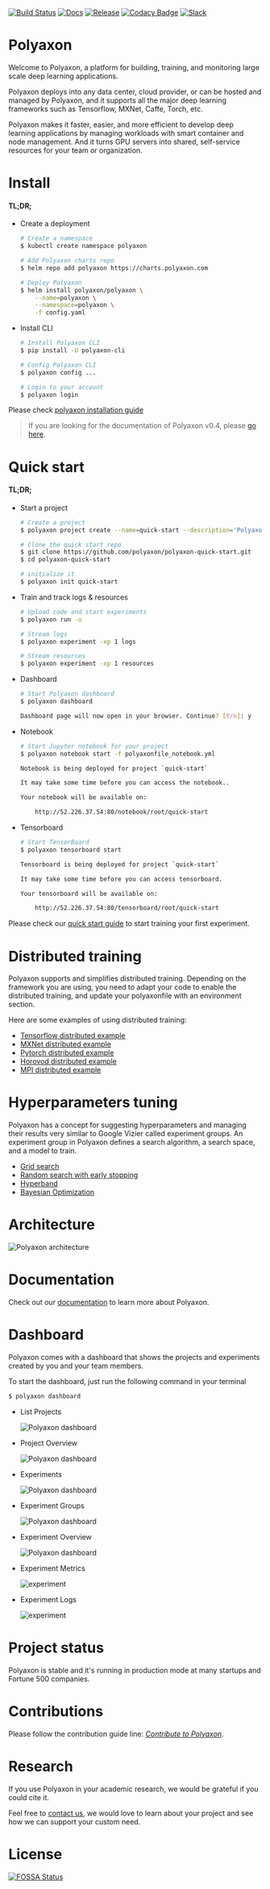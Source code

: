 [![Build Status](https://travis-ci.org/polyaxon/polyaxon.svg?branch=master)](https://travis-ci.org/polyaxon/polyaxon)
[![Docs](https://img.shields.io/badge/docs-0.6.0-brightgreen.svg?style=flat)](https://docs.polyaxon.com)
[![Release](https://img.shields.io/badge/release-0.6.0-brightgreen.svg?longCache=true)](https://github.com/polyaxon/polyaxon/releases/tag/0.6.0)
[![Codacy Badge](https://api.codacy.com/project/badge/Grade/90c05b6b112548c1a88b950beceacb69)](https://www.codacy.com/app/polyaxon/polyaxon?utm_source=github.com&amp;utm_medium=referral&amp;utm_content=polyaxon/polyaxon&amp;utm_campaign=Badge_Grade)
[![Slack](https://img.shields.io/badge/chat-on%20slack-aadada.svg?logo=slack&longCache=true)](https://join.slack.com/t/polyaxon/shared_invite/enQtMzQ0ODc2MDg1ODc0LWY2ZTdkMTNmZjBlZmRmNjQxYmYwMTBiMDZiMWJhODI2ZTk0MDU4Mjg5YzA5M2NhYzc5ZjhiMjczMDllYmQ2MDg)

# Polyaxon

Welcome to Polyaxon, a platform for building, training, and monitoring large scale deep learning applications.

Polyaxon deploys into any data center, cloud provider, or can be hosted and managed by Polyaxon, and it supports all the major deep learning frameworks such as Tensorflow, MXNet, Caffe, Torch, etc.

Polyaxon makes it faster, easier, and more efficient to develop deep learning applications by managing workloads with smart container and node management. And it turns GPU servers into shared, self-service resources for your team or organization.

# Install

#### TL;DR;

 * Create a deployment

    ```bash
    # Create a namespace
    $ kubectl create namespace polyaxon

    # Add Polyaxon charts repo
    $ helm repo add polyaxon https://charts.polyaxon.com

    # Deploy Polyaxon
    $ helm install polyaxon/polyaxon \
        --name=polyaxon \
        --namespace=polyaxon \
        -f config.yaml
    ```

 * Install CLI

    ```bash
    # Install Polyaxon CLI
    $ pip install -U polyaxon-cli

    # Config Polyaxon CLI
    $ polyaxon config ...

    # Login to your account
    $ polyaxon login
    ```

Please check [polyaxon installation guide](https://docs.polyaxon.com/setup/)

> If you are looking for the documentation of Polyaxon v0.4, please [go here](https://v0-4.polyaxon.com/). 

# Quick start

#### TL;DR;

 * Start a project

    ```bash
    # Create a project
    $ polyaxon project create --name=quick-start --description='Polyaxon quick start.'

    # Clone the quick start repo
    $ git clone https://github.com/polyaxon/polyaxon-quick-start.git
    $ cd polyaxon-quick-start

    # initialize it
    $ polyaxon init quick-start
    ```

 * Train and track logs & resources

    ```bash
    # Upload code and start experiments
    $ polyaxon run -u

    # Stream logs
    $ polyaxon experiment -xp 1 logs

    # Stream resources
    $ polyaxon experiment -xp 1 resources
    ```

 * Dashboard

    ```bash
    # Start Polyaxon dashboard
    $ polyaxon dashboard

    Dashboard page will now open in your browser. Continue? [Y/n]: y
    ```

 * Notebook
    ```bash
    # Start Jupyter notebook for your project
    $ polyaxon notebook start -f polyaxonfile_notebook.yml

    Notebook is being deployed for project `quick-start`

    It may take some time before you can access the notebook..

    Your notebook will be available on:

        http://52.226.37.54:80/notebook/root/quick-start
    ```

 * Tensorboard
    ```bash
    # Start TensorBoard
    $ polyaxon tensorboard start

    Tensorboard is being deployed for project `quick-start`

    It may take some time before you can access tensorboard.

    Your tensorboard will be available on:

        http://52.226.37.54:80/tensorboard/root/quick-start
    ```

Please check our [quick start guide](https://docs.polyaxon.com/concepts/quick-start) to start training your first experiment.

# Distributed training

Polyaxon supports and simplifies distributed training.
Depending on the framework you are using, you need to adapt your code to enable the distributed training,
and update your polyaxonfile with an environment section.

Here are some examples of using distributed training: 

 * [Tensorflow distributed example](https://github.com/polyaxon/polyaxon-examples/blob/master/in_cluster/tensorflow/cifar10/polyaxonfile_distributed.yml)
 * [MXNet distributed example](https://github.com/polyaxon/polyaxon-examples/blob/master/in_cluster/mxnet/cifar10/polyaxonfile_distributed.yml)
 * [Pytorch distributed example](https://github.com/polyaxon/polyaxon-examples/blob/master/in_cluster/pytorch/mnist/polyaxonfile_distributed.yml)
 * [Horovod distributed example](https://github.com/polyaxon/polyaxon-examples/blob/master/in_cluster/horovod/tensorflow/polyaxonfile.yml)
 * [MPI distributed example](https://github.com/polyaxon/polyaxon-examples/blob/master/in_cluster/mpijob/polyaxonfile.yaml)

# Hyperparameters tuning

Polyaxon has a concept for suggesting hyperparameters and managing their results very similar to Google Vizier called experiment groups.
An experiment group in Polyaxon defines a search algorithm, a search space, and a model to train.

 * [Grid search](https://github.com/polyaxon/polyaxon-quick-start/blob/master/polyaxonfile_hyperparams_grid.yml)
 * [Random search with early stopping](https://github.com/polyaxon/polyaxon-quick-start/blob/master/polyaxonfile_hyperparams_early_stopping.yml)
 * [Hyperband](https://github.com/polyaxon/polyaxon-quick-start/blob/master/polyaxonfile_hyperparams_hyperband.yml)
 * [Bayesian Optimization](https://github.com/polyaxon/polyaxon-quick-start/blob/master/polyaxonfile_hyperparams_bo.yml)

# Architecture

![Polyaxon architecture](artifacts/polyaxon_architecture.png)

# Documentation

Check out our [documentation](https://docs.polyaxon.com/) to learn more about Polyaxon.

# Dashboard

Polyaxon comes with a dashboard that shows the projects and experiments created by you and your team members.

To start the dashboard, just run the following command in your terminal

```bash
$ polyaxon dashboard
```

 * List Projects

    ![Polyaxon dashboard](artifacts/projects.png)

 * Project Overview

    ![Polyaxon dashboard](artifacts/project_overview.png)

 * Experiments

    ![Polyaxon dashboard](artifacts/experiments.png)

 * Experiment Groups

    ![Polyaxon dashboard](artifacts/experiment_groups.png)

 * Experiment Overview

    ![Polyaxon dashboard](artifacts/experiment.png)
 
 * Experiment Metrics
 
     ![experiment](artifacts/experiment_metrics.png)
    
 * Experiment Logs
 
     ![experiment](artifacts/experiment_logs.png)

# Project status

Polyaxon is stable and it's running in production mode at many startups and Fortune 500 companies. 

# Contributions

Please follow the contribution guide line: *[Contribute to Polyaxon](CONTRIBUTING.md)*.


# Research

If you use Polyaxon in your academic research, we would be grateful if you could cite it.

Feel free to [contact us](mailto:contact@polyaxon.com), we would love to learn about your project and see how we can support your custom need.

# License

[![FOSSA Status](https://app.fossa.io/api/projects/git%2Bgithub.com%2Fpolyaxon%2Fpolyaxon.svg?type=large)](https://app.fossa.io/projects/git%2Bgithub.com%2Fpolyaxon%2Fpolyaxon?ref=badge_large)
